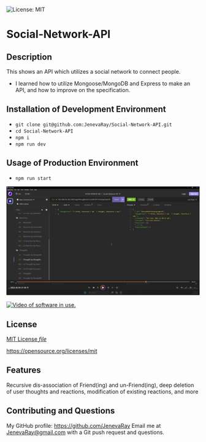 ![License: MIT](https://img.shields.io/badge/License:_mit-grey.svg?style=plastic&color=blue)

# Social-Network-API
## Description
This shows an API which utilizes a social network to connect people.
- I learned how to utilize Mongoose/MongoDB and Express to make an API, and how to improve on the specification.

## Installation of Development Environment
- `git clone git@github.com:JenevaRay/Social-Network-API.git`
- `cd Social-Network-API`
- `npm i`
- `npm run dev`

## Usage of Production Environment
- `npm run start`

[![Video of software in use.](./Tooltip.png)](https://drive.google.com/file/d/1J9khW8JzqnhuTwj7K4qup7Ve1M96FhRv/view?usp=drive_link)

[![Video of software in use.](https://drive.google.com/file/d/1E8ZZG61G3SWgCJjiKte4rkqAzsEhktRL/view?usp=drive_link)](https://drive.google.com/file/d/1E8ZZG61G3SWgCJjiKte4rkqAzsEhktRL/view?usp=drive_link)
## License
[MIT License *file*](LICENSE)

https://opensource.org/licenses/mit
## Features
Recursive dis-association of Friend(ing) and un-Friend(ing), deep deletion of user thoughts and reactions, modification of existing reactions, and more
## Contributing and Questions
My GitHub profile: https://github.com/JenevaRay
Email me at JenevaRay@gmail.com with a Git push request and questions.
